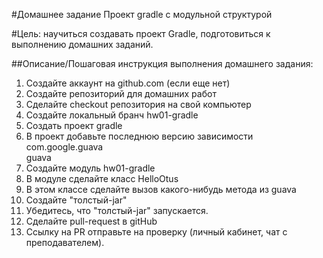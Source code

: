 #Домашнее задание
Проект gradle с модульной структурой

#Цель:
научиться создавать проект Gradle, подготовиться к выполнению домашних заданий.


##Описание/Пошаговая инструкция выполнения домашнего задания:
 1. Создайте аккаунт на github.com (если еще нет)<br>
 2. Создайте репозиторий для домашних работ <br>
 3. Сделайте checkout репозитория на свой компьютер <br>
 4. Создайте локальный бранч hw01-gradle <br>
 5. Создать проект gradle <br>
 6. В проект добавьте последнюю версию зависимости <br>
    com.google.guava <br>
    guava <br>
 7. Создайте модуль hw01-gradle <br>
 8. В модуле сделайте класс HelloOtus <br>
 9. В этом классе сделайте вызов какого-нибудь метода из guava <br>
 10. Создайте "толстый-jar" <br>
 11. Убедитесь, что "толстый-jar" запускается. <br>
 12. Сделайте pull-request в gitHub <br>
 13. Ссылку на PR отправьте на проверку (личный кабинет, чат с преподавателем).
